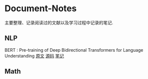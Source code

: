 # Document-Notes

主要整理、记录阅读过的文献以及学习过程中记录的笔记.

## NLP

BERT : Pre-training of Deep Bidirectional Transformers for Language Understanding
[原文](https://arxiv.org/abs/1810.04805)
[源码](https://github.com/google-research/bert)
[笔记](https://github.com/HaohzW/Document-Notes/blob/main/NLP/BERT/note.md#bert--pre-training-of-deep-bidirectional-transformers-for-language-understanding%E9%98%85%E8%AF%BB%E7%AC%94%E8%AE%B0)

## Math
